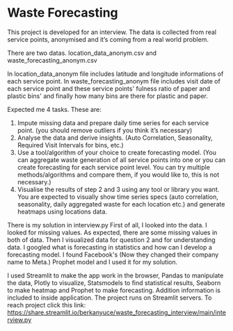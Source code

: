 # Waste Forecasting

This project is developed for an interview. The data is collected from real service points, anonymised and it’s coming from a real world problem.

There are two datas. location_data_anonym.csv and waste_forecasting_anonym.csv

In location_data_anonym file includes latitude and longitude informations of each service point. In waste_forecasting_anonym file includes
visit date of each service point and these service points' fulness ratio of paper and plastic bins' and finally how many bins are there for plastic and paper. 

Expected me 4 tasks. These are:
1. Impute missing data and prepare daily time series for each service point. (you should remove outliers if you think it’s necessary)
2. Analyse the data and derive insights. (Auto Correlation, Seasonality, Required Visit Intervals for bins, etc.)
3. Use a tool/algorithm of your choice to create forecasting model. (You can aggregate waste generation of all service points into one or you can create forecasting for each service point level. You can try multiple methods/algorithms and compare them, if you would like to, this is not necessary.)
4. Visualise the results of step 2 and 3 using any tool or library you want. You are expected to visually show time series specs (auto correlation, seasonality, daily aggregated waste for each location etc.) and generate heatmaps using locations data.

There is my solution in interview.py
First of all, I looked into the data. I looked for missing values. As expected, there are some missing values in both of data. 
Then I visualized data for question 2 and for understanding data.
I googled what is forecasting in statistics and how can I develop a forecasting model. I found Facebook's (Now they changed their company name to Meta.) Prophet model and I used it for my solution. 

I used Streamlit to make the app work in the browser, Pandas to manipulate the data, Plotly to visualize, Statsmodels to find statistical results, Seaborn to make heatmap and Prophet to make forecasting.
Addition information is included to inside application. The project runs on Streamlit servers. To reach project click this link: https://share.streamlit.io/berkanyuce/waste_forecasting_interview/main/interview.py 
